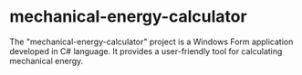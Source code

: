 # mechanical-energy-calculator
 The "mechanical-energy-calculator" project is a Windows Form application developed in C# language. It provides a user-friendly tool for calculating mechanical energy.
